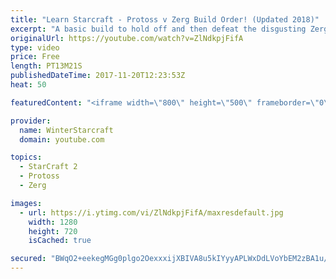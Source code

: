 ```yaml
---
title: "Learn Starcraft - Protoss v Zerg Build Order! (Updated 2018)"
excerpt: "A basic build to hold off and then defeat the disgusting Zerg! Meant for lower level players who have little direction, not for high level players looking for the dankest meta :) -- Watch live at https://www.twitch.tv/wintergaming"
originalUrl: https://youtube.com/watch?v=ZlNdkpjFifA
type: video
price: Free
length: PT13M21S
publishedDateTime: 2017-11-20T12:23:53Z
heat: 50

featuredContent: "<iframe width=\"800\" height=\"500\" frameborder=\"0\" src=\"https://www.youtube.com/embed/ZlNdkpjFifA\" allow=\"accelerometer; autoplay; encrypted-media; gyroscope; picture-in-picture\" allowfullscreen></iframe>"

provider:
  name: WinterStarcraft
  domain: youtube.com

topics:
  - StarCraft 2
  - Protoss
  - Zerg

images:
  - url: https://i.ytimg.com/vi/ZlNdkpjFifA/maxresdefault.jpg
    width: 1280
    height: 720
    isCached: true

secured: "BWqO2+eekegMGg0plgo2OexxxijXBIVA8u5kIYyyAPLWxDdLVoYbEM2zBA1u/zDXBfl3/noW5ZXQruawT0Vk7d6XAzulyW2UXcD0ggKWZ1nHuuYgQCvmiClA641r+Kh/V/MfHhNJDkaPFHGtlDpDsC3vxBGaGtdajA7JwaGQQ0dncqOYD84cHkUSseqOCTOhYr2Z0o9htXmZcAA5XnzbzqE4MqvQ9y5EURC7sZwzOOuGLIGvhD859RT8sT3s7OINeqc/bKj0Se8RYz5j0U2JhE3dUm2lIh8kyP6kxC5nJ4HbN5E9aMQhLbhxX6h9NfSKAB/zYFsLUWgjNPTnu9VijnnlH++jBrTLKsHSzWMnBxxRM5NzpGvSq1wm7Lgp4LnR/MKDH+bDnyOk9X2TV0bkK8dpN54CNFxMZAXnfcTRN1k=;O/C6TjpIlL2ODiUCKbyZAA=="
---
```


